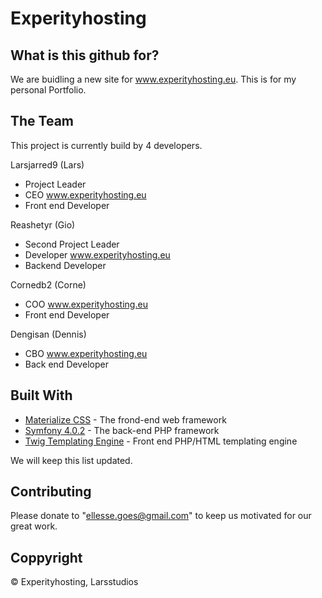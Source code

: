 # Experityhosting

## What is this github for?
We are buidling a new site for www.experityhosting.eu. This is for my personal Portfolio. 

## The Team
This project is currently build by 4 developers.

Larsjarred9 (Lars)
 - Project Leader
 - CEO www.experityhosting.eu
 - Front end Developer
 
 Reashetyr (Gio)
 - Second Project Leader
 - Developer www.experityhosting.eu
 - Backend Developer
 
 Cornedb2 (Corne)
 - COO www.experityhosting.eu
 - Front end Developer
 
 Dengisan (Dennis)
 - CBO www.experityhosting.eu
 - Back end Developer


## Built With
* [Materialize CSS](http://www.materialize.com) - The frond-end web framework
* [Symfony 4.0.2](https://symfony.com) - The back-end PHP framework
* [Twig Templating Engine](https://twig.symfony.com) - Front end PHP/HTML templating engine

We will keep this list updated.


## Contributing
Please donate to "ellesse.goes@gmail.com" to keep us motivated for our great work.

## Coppyright
© Experityhosting, Larsstudios
